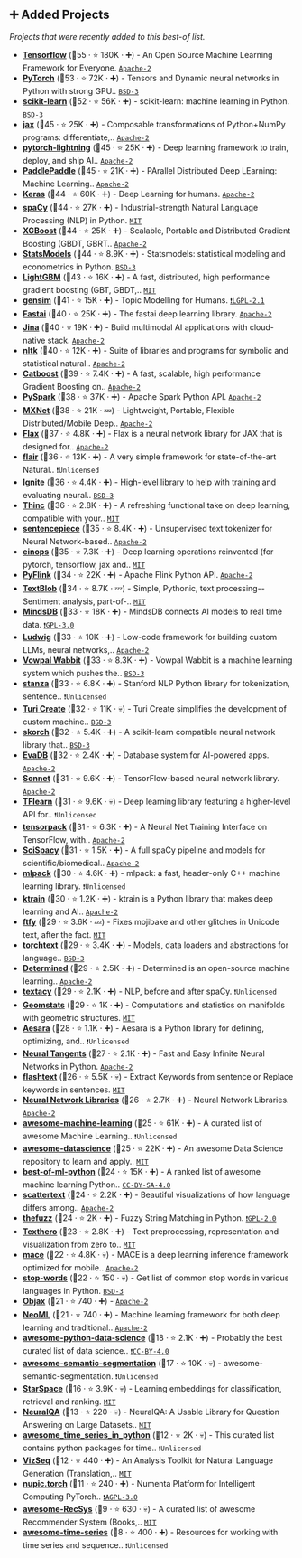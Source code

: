 ## ➕ Added Projects

_Projects that were recently added to this best-of list._

- <b><a href="https://github.com/tensorflow/tensorflow">Tensorflow</a></b> (🥇55 ·  ⭐ 180K · ➕) - An Open Source Machine Learning Framework for Everyone. <code><a href="http://bit.ly/3nYMfla">Apache-2</a></code> <code><img src="https://git.io/JLy1A" style="display:inline;" width="13" height="13"></code>
- <b><a href="https://github.com/pytorch/pytorch">PyTorch</a></b> (🥇53 ·  ⭐ 72K · ➕) - Tensors and Dynamic neural networks in Python with strong GPU.. <code><a href="http://bit.ly/3aKzpTv">BSD-3</a></code> <code><img src="https://git.io/JLy1Q" style="display:inline;" width="13" height="13"></code>
- <b><a href="https://github.com/scikit-learn/scikit-learn">scikit-learn</a></b> (🥇52 ·  ⭐ 56K · ➕) - scikit-learn: machine learning in Python. <code><a href="http://bit.ly/3aKzpTv">BSD-3</a></code> <code><img src="https://git.io/JLy1F" style="display:inline;" width="13" height="13"></code>
- <b><a href="https://github.com/google/jax">jax</a></b> (🥇45 ·  ⭐ 25K · ➕) - Composable transformations of Python+NumPy programs: differentiate,.. <code><a href="http://bit.ly/3nYMfla">Apache-2</a></code>
- <b><a href="https://github.com/Lightning-AI/lightning">pytorch-lightning</a></b> (🥇45 ·  ⭐ 25K · ➕) - Deep learning framework to train, deploy, and ship AI.. <code><a href="http://bit.ly/3nYMfla">Apache-2</a></code> <code><img src="https://git.io/JLy1Q" style="display:inline;" width="13" height="13"></code>
- <b><a href="https://github.com/PaddlePaddle/Paddle">PaddlePaddle</a></b> (🥇45 ·  ⭐ 21K · ➕) - PArallel Distributed Deep LEarning: Machine Learning.. <code><a href="http://bit.ly/3nYMfla">Apache-2</a></code> <code><img src="https://git.io/JLy1M" style="display:inline;" width="13" height="13"></code>
- <b><a href="https://github.com/keras-team/keras">Keras</a></b> (🥈44 ·  ⭐ 60K · ➕) - Deep Learning for humans. <code><a href="http://bit.ly/3nYMfla">Apache-2</a></code> <code><img src="https://git.io/JLy1A" style="display:inline;" width="13" height="13"></code>
- <b><a href="https://github.com/explosion/spaCy">spaCy</a></b> (🥇44 ·  ⭐ 27K · ➕) - Industrial-strength Natural Language Processing (NLP) in Python. <code><a href="http://bit.ly/34MBwT8">MIT</a></code>
- <b><a href="https://github.com/dmlc/xgboost">XGBoost</a></b> (🥈44 ·  ⭐ 25K · ➕) - Scalable, Portable and Distributed Gradient Boosting (GBDT, GBRT.. <code><a href="http://bit.ly/3nYMfla">Apache-2</a></code>
- <b><a href="https://github.com/statsmodels/statsmodels">StatsModels</a></b> (🥈44 ·  ⭐ 8.9K · ➕) - Statsmodels: statistical modeling and econometrics in Python. <code><a href="http://bit.ly/3aKzpTv">BSD-3</a></code>
- <b><a href="https://github.com/microsoft/LightGBM">LightGBM</a></b> (🥈43 ·  ⭐ 16K · ➕) - A fast, distributed, high performance gradient boosting (GBT, GBDT,.. <code><a href="http://bit.ly/34MBwT8">MIT</a></code>
- <b><a href="https://github.com/RaRe-Technologies/gensim">gensim</a></b> (🥇41 ·  ⭐ 15K · ➕) - Topic Modelling for Humans. <code><a href="https://tldrlegal.com/search?q=LGPL-2.1">❗️LGPL-2.1</a></code>
- <b><a href="https://github.com/fastai/fastai">Fastai</a></b> (🥈40 ·  ⭐ 25K · ➕) - The fastai deep learning library. <code><a href="http://bit.ly/3nYMfla">Apache-2</a></code> <code><img src="https://git.io/JLy1Q" style="display:inline;" width="13" height="13"></code>
- <b><a href="https://github.com/jina-ai/jina">Jina</a></b> (🥈40 ·  ⭐ 19K · ➕) - Build multimodal AI applications with cloud-native stack. <code><a href="http://bit.ly/3nYMfla">Apache-2</a></code>
- <b><a href="https://github.com/nltk/nltk">nltk</a></b> (🥈40 ·  ⭐ 12K · ➕) - Suite of libraries and programs for symbolic and statistical natural.. <code><a href="http://bit.ly/3nYMfla">Apache-2</a></code>
- <b><a href="https://github.com/catboost/catboost">Catboost</a></b> (🥈39 ·  ⭐ 7.4K · ➕) - A fast, scalable, high performance Gradient Boosting on.. <code><a href="http://bit.ly/3nYMfla">Apache-2</a></code>
- <b><a href="https://github.com/apache/spark">PySpark</a></b> (🥈38 ·  ⭐ 37K · ➕) - Apache Spark Python API. <code><a href="http://bit.ly/3nYMfla">Apache-2</a></code> <code><img src="https://git.io/JLy1N" style="display:inline;" width="13" height="13"></code>
- <b><a href="https://github.com/apache/mxnet">MXNet</a></b> (🥈38 ·  ⭐ 21K · 💤) - Lightweight, Portable, Flexible Distributed/Mobile Deep.. <code><a href="http://bit.ly/3nYMfla">Apache-2</a></code> <code><img src="https://git.io/JLy1X" style="display:inline;" width="13" height="13"></code>
- <b><a href="https://github.com/google/flax">Flax</a></b> (🥈37 ·  ⭐ 4.8K · ➕) - Flax is a neural network library for JAX that is designed for.. <code><a href="http://bit.ly/3nYMfla">Apache-2</a></code> <code><img src="https://jax.readthedocs.io/en/latest/_static/favicon.png" style="display:inline;" width="13" height="13"></code>
- <b><a href="https://github.com/flairNLP/flair">flair</a></b> (🥈36 ·  ⭐ 13K · ➕) - A very simple framework for state-of-the-art Natural.. <code>❗Unlicensed</code> <code><img src="https://git.io/JLy1Q" style="display:inline;" width="13" height="13"></code>
- <b><a href="https://github.com/pytorch/ignite">Ignite</a></b> (🥈36 ·  ⭐ 4.4K · ➕) - High-level library to help with training and evaluating neural.. <code><a href="http://bit.ly/3aKzpTv">BSD-3</a></code> <code><img src="https://git.io/JLy1Q" style="display:inline;" width="13" height="13"></code>
- <b><a href="https://github.com/explosion/thinc">Thinc</a></b> (🥈36 ·  ⭐ 2.8K · ➕) - A refreshing functional take on deep learning, compatible with your.. <code><a href="http://bit.ly/34MBwT8">MIT</a></code>
- <b><a href="https://github.com/google/sentencepiece">sentencepiece</a></b> (🥈35 ·  ⭐ 8.4K · ➕) - Unsupervised text tokenizer for Neural Network-based.. <code><a href="http://bit.ly/3nYMfla">Apache-2</a></code>
- <b><a href="https://github.com/arogozhnikov/einops">einops</a></b> (🥉35 ·  ⭐ 7.3K · ➕) - Deep learning operations reinvented (for pytorch, tensorflow, jax and.. <code><a href="http://bit.ly/34MBwT8">MIT</a></code>
- <b><a href="https://github.com/apache/flink">PyFlink</a></b> (🥉34 ·  ⭐ 22K · ➕) - Apache Flink Python API. <code><a href="http://bit.ly/3nYMfla">Apache-2</a></code>
- <b><a href="https://github.com/sloria/TextBlob">TextBlob</a></b> (🥈34 ·  ⭐ 8.7K · 💤) - Simple, Pythonic, text processing--Sentiment analysis, part-of-.. <code><a href="http://bit.ly/34MBwT8">MIT</a></code>
- <b><a href="https://github.com/mindsdb/mindsdb">MindsDB</a></b> (🥉33 ·  ⭐ 18K · ➕) - MindsDB connects AI models to real time data. <code><a href="http://bit.ly/2M0xdwT">❗️GPL-3.0</a></code> <code><img src="https://git.io/JLy1Q" style="display:inline;" width="13" height="13"></code>
- <b><a href="https://github.com/ludwig-ai/ludwig">Ludwig</a></b> (🥉33 ·  ⭐ 10K · ➕) - Low-code framework for building custom LLMs, neural networks,.. <code><a href="http://bit.ly/3nYMfla">Apache-2</a></code> <code><img src="https://git.io/JLy1A" style="display:inline;" width="13" height="13"></code>
- <b><a href="https://github.com/VowpalWabbit/vowpal_wabbit">Vowpal Wabbit</a></b> (🥉33 ·  ⭐ 8.3K · ➕) - Vowpal Wabbit is a machine learning system which pushes the.. <code><a href="http://bit.ly/3aKzpTv">BSD-3</a></code>
- <b><a href="https://github.com/stanfordnlp/stanza">stanza</a></b> (🥈33 ·  ⭐ 6.8K · ➕) - Stanford NLP Python library for tokenization, sentence.. <code>❗Unlicensed</code>
- <b><a href="https://github.com/apple/turicreate">Turi Create</a></b> (🥉32 ·  ⭐ 11K · 💀) - Turi Create simplifies the development of custom machine.. <code><a href="http://bit.ly/3aKzpTv">BSD-3</a></code>
- <b><a href="https://github.com/skorch-dev/skorch">skorch</a></b> (🥉32 ·  ⭐ 5.4K · ➕) - A scikit-learn compatible neural network library that.. <code><a href="http://bit.ly/3aKzpTv">BSD-3</a></code> <code><img src="https://git.io/JLy1Q" style="display:inline;" width="13" height="13"></code> <code><img src="https://git.io/JLy1F" style="display:inline;" width="13" height="13"></code>
- <b><a href="https://github.com/georgia-tech-db/evadb">EvaDB</a></b> (🥉32 ·  ⭐ 2.4K · ➕) - Database system for AI-powered apps. <code><a href="http://bit.ly/3nYMfla">Apache-2</a></code> <code><img src="https://git.io/JLy1Q" style="display:inline;" width="13" height="13"></code>
- <b><a href="https://github.com/google-deepmind/sonnet">Sonnet</a></b> (🥉31 ·  ⭐ 9.6K · ➕) - TensorFlow-based neural network library. <code><a href="http://bit.ly/3nYMfla">Apache-2</a></code> <code><img src="https://git.io/JLy1A" style="display:inline;" width="13" height="13"></code>
- <b><a href="https://github.com/tflearn/tflearn">TFlearn</a></b> (🥉31 ·  ⭐ 9.6K · 💀) - Deep learning library featuring a higher-level API for.. <code>❗Unlicensed</code> <code><img src="https://git.io/JLy1A" style="display:inline;" width="13" height="13"></code>
- <b><a href="https://github.com/tensorpack/tensorpack">tensorpack</a></b> (🥉31 ·  ⭐ 6.3K · ➕) - A Neural Net Training Interface on TensorFlow, with.. <code><a href="http://bit.ly/3nYMfla">Apache-2</a></code> <code><img src="https://git.io/JLy1A" style="display:inline;" width="13" height="13"></code>
- <b><a href="https://github.com/allenai/scispacy">SciSpacy</a></b> (🥉31 ·  ⭐ 1.5K · ➕) - A full spaCy pipeline and models for scientific/biomedical.. <code><a href="http://bit.ly/3nYMfla">Apache-2</a></code>
- <b><a href="https://github.com/mlpack/mlpack">mlpack</a></b> (🥉30 ·  ⭐ 4.6K · ➕) - mlpack: a fast, header-only C++ machine learning library. <code>❗Unlicensed</code>
- <b><a href="https://github.com/amaiya/ktrain">ktrain</a></b> (🥉30 ·  ⭐ 1.2K · ➕) - ktrain is a Python library that makes deep learning and AI.. <code><a href="http://bit.ly/3nYMfla">Apache-2</a></code> <code><img src="https://git.io/JLy1A" style="display:inline;" width="13" height="13"></code>
- <b><a href="https://github.com/rspeer/python-ftfy">ftfy</a></b> (🥉29 ·  ⭐ 3.6K · 💤) - Fixes mojibake and other glitches in Unicode text, after the fact. <code><a href="http://bit.ly/34MBwT8">MIT</a></code>
- <b><a href="https://github.com/pytorch/text">torchtext</a></b> (🥉29 ·  ⭐ 3.4K · ➕) - Models, data loaders and abstractions for language.. <code><a href="http://bit.ly/3aKzpTv">BSD-3</a></code> <code><img src="https://git.io/JLy1Q" style="display:inline;" width="13" height="13"></code>
- <b><a href="https://github.com/determined-ai/determined">Determined</a></b> (🥉29 ·  ⭐ 2.5K · ➕) - Determined is an open-source machine learning.. <code><a href="http://bit.ly/3nYMfla">Apache-2</a></code> <code><img src="https://git.io/JLy1Q" style="display:inline;" width="13" height="13"></code> <code><img src="https://git.io/JLy1A" style="display:inline;" width="13" height="13"></code>
- <b><a href="https://github.com/chartbeat-labs/textacy">textacy</a></b> (🥉29 ·  ⭐ 2.1K · ➕) - NLP, before and after spaCy. <code>❗Unlicensed</code>
- <b><a href="https://github.com/geomstats/geomstats">Geomstats</a></b> (🥉29 ·  ⭐ 1K · ➕) - Computations and statistics on manifolds with geometric structures. <code><a href="http://bit.ly/34MBwT8">MIT</a></code>
- <b><a href="https://github.com/aesara-devs/aesara">Aesara</a></b> (🥉28 ·  ⭐ 1.1K · ➕) - Aesara is a Python library for defining, optimizing, and.. <code>❗Unlicensed</code>
- <b><a href="https://github.com/google/neural-tangents">Neural Tangents</a></b> (🥉27 ·  ⭐ 2.1K · ➕) - Fast and Easy Infinite Neural Networks in Python. <code><a href="http://bit.ly/3nYMfla">Apache-2</a></code>
- <b><a href="https://github.com/vi3k6i5/flashtext">flashtext</a></b> (🥉26 ·  ⭐ 5.5K · 💀) - Extract Keywords from sentence or Replace keywords in sentences. <code><a href="http://bit.ly/34MBwT8">MIT</a></code>
- <b><a href="https://github.com/sony/nnabla">Neural Network Libraries</a></b> (🥉26 ·  ⭐ 2.7K · ➕) - Neural Network Libraries. <code><a href="http://bit.ly/3nYMfla">Apache-2</a></code>
- <b><a href="https://github.com/josephmisiti/awesome-machine-learning">awesome-machine-learning</a></b> (🥇25 ·  ⭐ 61K · ➕) - A curated list of awesome Machine Learning.. <code>❗Unlicensed</code>
- <b><a href="https://github.com/academic/awesome-datascience">awesome-datascience</a></b> (🥇25 ·  ⭐ 22K · ➕) - An awesome Data Science repository to learn and apply.. <code><a href="http://bit.ly/34MBwT8">MIT</a></code>
- <b><a href="https://github.com/ml-tooling/best-of-ml-python">best-of-ml-python</a></b> (🥈24 ·  ⭐ 15K · ➕) - A ranked list of awesome machine learning Python.. <code><a href="http://bit.ly/3mSooSG">CC-BY-SA-4.0</a></code>
- <b><a href="https://github.com/JasonKessler/scattertext">scattertext</a></b> (🥉24 ·  ⭐ 2.2K · ➕) - Beautiful visualizations of how language differs among.. <code><a href="http://bit.ly/3nYMfla">Apache-2</a></code>
- <b><a href="https://github.com/seatgeek/thefuzz">thefuzz</a></b> (🥉24 ·  ⭐ 2K · ➕) - Fuzzy String Matching in Python. <code><a href="http://bit.ly/2KucAZR">❗️GPL-2.0</a></code>
- <b><a href="https://github.com/jbesomi/texthero">Texthero</a></b> (🥉23 ·  ⭐ 2.8K · ➕) - Text preprocessing, representation and visualization from zero to.. <code><a href="http://bit.ly/34MBwT8">MIT</a></code>
- <b><a href="https://github.com/XiaoMi/mace">mace</a></b> (🥉22 ·  ⭐ 4.8K · 💀) - MACE is a deep learning inference framework optimized for mobile.. <code><a href="http://bit.ly/3nYMfla">Apache-2</a></code>
- <b><a href="https://github.com/Alir3z4/python-stop-words">stop-words</a></b> (🥉22 ·  ⭐ 150 · 💀) - Get list of common stop words in various languages in Python. <code><a href="http://bit.ly/3aKzpTv">BSD-3</a></code>
- <b><a href="https://github.com/google/objax">Objax</a></b> (🥉21 ·  ⭐ 740 · ➕) -  <code><a href="http://bit.ly/3nYMfla">Apache-2</a></code> <code><img src="https://jax.readthedocs.io/en/latest/_static/favicon.png" style="display:inline;" width="13" height="13"></code>
- <b><a href="https://github.com/neoml-lib/neoml">NeoML</a></b> (🥉21 ·  ⭐ 740 · ➕) - Machine learning framework for both deep learning and traditional.. <code><a href="http://bit.ly/3nYMfla">Apache-2</a></code>
- <b><a href="https://github.com/krzjoa/awesome-python-data-science">awesome-python-data-science</a></b> (🥉18 ·  ⭐ 2.1K · ➕) - Probably the best curated list of data science.. <code><a href="https://tldrlegal.com/search?q=CC-BY-4.0">❗️CC-BY-4.0</a></code>
- <b><a href="https://github.com/mrgloom/awesome-semantic-segmentation">awesome-semantic-segmentation</a></b> (🥉17 ·  ⭐ 10K · 💀) - awesome-semantic-segmentation. <code>❗Unlicensed</code>
- <b><a href="https://github.com/facebookresearch/StarSpace">StarSpace</a></b> (🥉16 ·  ⭐ 3.9K · 💀) - Learning embeddings for classification, retrieval and ranking. <code><a href="http://bit.ly/34MBwT8">MIT</a></code>
- <b><a href="https://github.com/victordibia/neuralqa">NeuralQA</a></b> (🥉13 ·  ⭐ 220 · 💀) - NeuralQA: A Usable Library for Question Answering on Large Datasets.. <code><a href="http://bit.ly/34MBwT8">MIT</a></code>
- <b><a href="https://github.com/MaxBenChrist/awesome_time_series_in_python">awesome_time_series_in_python</a></b> (🥉12 ·  ⭐ 2K · 💀) - This curated list contains python packages for time.. <code>❗Unlicensed</code>
- <b><a href="https://github.com/facebookresearch/vizseq">VizSeq</a></b> (🥉12 ·  ⭐ 440 · ➕) - An Analysis Toolkit for Natural Language Generation (Translation,.. <code><a href="http://bit.ly/34MBwT8">MIT</a></code>
- <b><a href="https://github.com/numenta/nupic.torch">nupic.torch</a></b> (🥉11 ·  ⭐ 240 · ➕) - Numenta Platform for Intelligent Computing PyTorch.. <code><a href="http://bit.ly/3pwmjO5">❗️AGPL-3.0</a></code>
- <b><a href="https://github.com/jihoo-kim/awesome-RecSys">awesome-RecSys</a></b> (🥉9 ·  ⭐ 630 · 💀) - A curated list of awesome Recommender System (Books,.. <code><a href="http://bit.ly/34MBwT8">MIT</a></code>
- <b><a href="https://github.com/lmmentel/awesome-time-series">awesome-time-series</a></b> (🥉8 ·  ⭐ 400 · ➕) - Resources for working with time series and sequence.. <code>❗Unlicensed</code>

